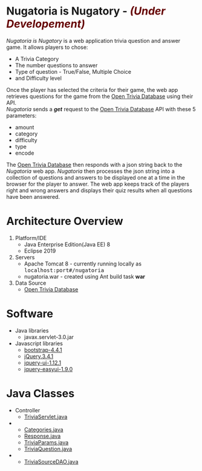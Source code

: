 # Nugatoria is Nugatory - <em style="color:#660000">(Under Developement)</em>
<em>Nugatoria is Nugatory</em> is a web application trivia question and answer game. It allows players to chose:
  <ul>
    <li>A Trivia Category
    <li>The number questions to answer
    <li>Type of question - True/False, Multiple Choice
    <li>and Difficulty level
  </ul>

Once the player has selected the criteria for their game, the web app retrieves questions for the game from the <a href="https://opentdb.com/" target="_blank">Open Trivia Database</a> using their API. <br>
<em>Nugatoria</em> sends a <i><b>get</b></i> request to the <a href="https://opentdb.com/" target="_blank">Open Trivia Database</a> API with these 5 parameters:
    <ul>
      <li>amount
      <li>category
      <li>difficulty
      <li>type
      <li>encode
    </ul>
  
The <a href="https://opentdb.com/" target="_blank">Open Trivia Database</a> then responds with a json string back to the  <em>Nugatoria</em> web app. 
<em>Nugatoria</em> then processes the json string into a collection of questions and answers to be displayed one at a time in the browser for the player to answer. The web app keeps track of the players right and wrong answers and displays their quiz results when all questions have been answered. 

# Architecture Overview
<ol>
  <li>Platform/IDE
    <ul>
      <li>Java Enterprise Edition(Java EE) 8</li>
      <li>Eclipse 2019</li>
    </ul>
  </li>
  <li>Servers
    <ul>
      <li>Apache Tomcat 8 - currently running locally as <tt>localhost:port#/nugatoria</tt></li>
      <li>nugatoria.war - created using Ant build task <b>war</b></li>
    </ul>
  </li>
  <li>Data Source
    <ul>
      <li><a href="https://opentdb.com/" target="_blank">Open Trivia Database</a>
    </ul>
  </li>
</ol>
  
# Software
<ul>
  <li>Java libraries
    <ul>
       <li>javax.servlet-3.0.jar</li>
    </ul>
  </li>
  <li>Javascript libraries
    <ul>
      <li><a href="https://getbootstrap.com/" target="_blank">bootstrap-4.4.1</a></li>
      <li><a href="https://jquery.com/" target="_blank">jQuery.3.4.1</a></li>
      <li><a href="https://jqueryui.com/" target="_blank">jquery-ui-1.12.1</a></li>
      <li><a href="http://www.jeasyui.com/" target="_blank">jquery-easyui-1.9.0</a></li>
    </ul>
  </li>
</ul>

# Java Classes
<ul>
  <li>Controller
    <ul>
      <li><a href="https://github.com/jaswpratt/nugatoria/blob/master/src/va/loudoun/leesburg/controller/TriviaServlet.java">TriviaServlet.java</a></li>
    </ul>
  </li>
  
  
  <li>
    <ul>
       <li><a href="https://github.com/jaswpratt/nugatoria/blob/master/src/va/loudoun/leesburg/model/Categories.java">Categories.java</a></li>
       <li><a href="https://github.com/jaswpratt/nugatoria/blob/master/src/va/loudoun/leesburg/model/Response.java">Response.java</a></li>
       <li><a href="https://github.com/jaswpratt/nugatoria/blob/master/src/va/loudoun/leesburg/model/TriviaParams.java">TriviaParams.java</a></li>
       <li><a href="https://github.com/jaswpratt/nugatoria/blob/master/src/va/loudoun/leesburg/model/TriviaQuestion.java">TriviaQuestion.java</a></li>
    </ul>
  </li>
  
  
  <li>
    <ul>
      <li><a href="https://github.com/jaswpratt/nugatoria/blob/master/src/va/loudoun/leesburg/dao/TriviaSourceDAO.java">TriviaSourceDAO.java</a></li>
    </ul>
  </li>
</ul>
  
